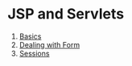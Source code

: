 # JSP and Servlets

1. [Basics](basics.md)
2. [Dealing with Form](forms.md)
3. [Sessions](sessions.md)
